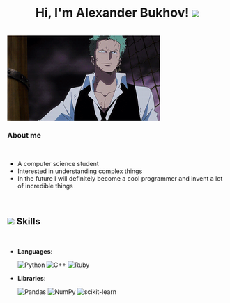 <h1 align="center">Hi, I'm Alexander Bukhov! <img src="https://media.giphy.com/media/hvRJCLFzcasrR4ia7z/giphy.gif" width="30"></h1>
<br/>
<picture> <img align="center" src="./2qvF.gif" width = 350px></picture>
<br>
<h3>About me</h3>
<br>

- A computer science student
- Interested in understanding complex things
- In the future I will definitely become a cool programmer and invent a lot of incredible things 

<br>

## <img src="https://media2.giphy.com/media/QssGEmpkyEOhBCb7e1/giphy.gif?cid=ecf05e47a0n3gi1bfqntqmob8g9aid1oyj2wr3ds3mg700bl&rid=giphy.gif" width ="25"><b> Skills</b>
<br>

<p align="center">

- **Languages**:

    ![Python](https://img.shields.io/badge/Python%20-%2314354C.svg?style=for-the-badge&logo=python&logoColor=white)
    ![C++](https://img.shields.io/badge/C++%20-%2300599C.svg?style=for-the-badge&logo=c%2B%2B&logoColor=white)
    ![Ruby](https://img.shields.io/badge/ruby-%23CC342D.svg?style=for-the-badge&logo=ruby&logoColor=white)

</p>

<p align="center">

- **Libraries**:

    ![Pandas](https://img.shields.io/badge/pandas-%23150458.svg?style=for-the-badge&logo=pandas&logoColor=white)
    ![NumPy](https://img.shields.io/badge/numpy-%23013243.svg?style=for-the-badge&logo=numpy&logoColor=white)
    ![scikit-learn](https://img.shields.io/badge/scikit--learn-%23F7931E.svg?style=for-the-badge&logo=scikit-learn&logoColor=white)

</p>

